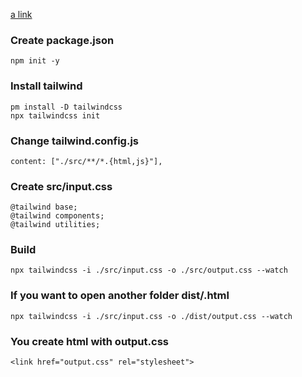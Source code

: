 [a link](https://github.com/user/repo/blob/branch/other_file.md)

### Create package.json

```
npm init -y
```

### Install tailwind

```
pm install -D tailwindcss
npx tailwindcss init
```

### Change tailwind.config.js

```
content: ["./src/**/*.{html,js}"],
```

### Create src/input.css

```
@tailwind base;
@tailwind components;
@tailwind utilities;
```

### Build

```
npx tailwindcss -i ./src/input.css -o ./src/output.css --watch
```

### If you want to open another folder dist/.html

```
npx tailwindcss -i ./src/input.css -o ./dist/output.css --watch
```

### You create html with output.css

```
<link href="output.css" rel="stylesheet">
```

